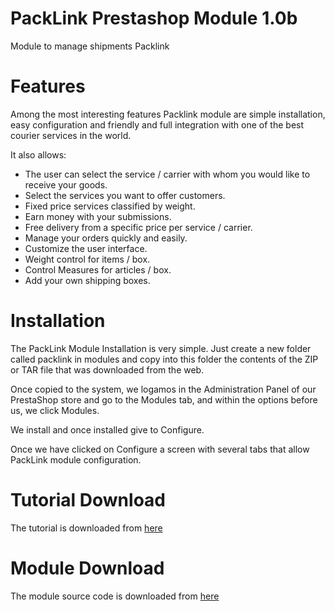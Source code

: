 PackLink Prestashop Module 1.0b
===============================

Module to manage shipments Packlink


Features
========
Among the most interesting features Packlink module are simple installation, easy configuration and friendly and full integration with one of the best courier services in the world.

It also allows:<br/>
<ul>
<li>The user can select the service / carrier with whom you would like to receive your goods.</li>
<li>Select the services you want to offer customers.</li>
<li>Fixed price services classified by weight.</li>
<li>Earn money with your submissions.</li>
<li>Free delivery from a specific price per service / carrier.</li>
<li>Manage your orders quickly and easily.</li>
<li>Customize the user interface.</li>
<li>Weight control for items / box.</li>
<li>Control Measures for articles / box.</li>
<li>Add your own shipping boxes.</li>
</ul>

Installation
============

<p>The PackLink Module Installation is very simple. Just create a new folder called packlink in modules and copy into this folder the contents of the ZIP or TAR file that was downloaded from the web.</p>
<p>Once copied to the system, we logamos in the Administration Panel of our PrestaShop store and go to the Modules tab, and within the options before us, we click Modules.</p>
<p>We install and once installed give to Configure.</p>
<p>Once we have clicked on Configure a screen with several tabs that allow PackLink module configuration.</p>


Tutorial Download
=================
The tutorial is downloaded from <a href="http://api.packlink.com/docs/ManualUsuarioPS.pdf" target="_blank">here</a>

Module Download
=================
The module source code is downloaded from <a href="http://api.packlink.com/modules/packlinkPS.zip" target="_blank">here</a>
